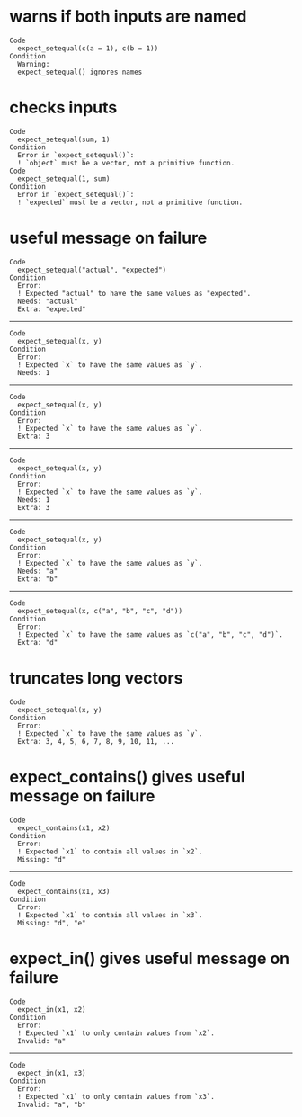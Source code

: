 # warns if both inputs are named

    Code
      expect_setequal(c(a = 1), c(b = 1))
    Condition
      Warning:
      expect_setequal() ignores names

# checks inputs

    Code
      expect_setequal(sum, 1)
    Condition
      Error in `expect_setequal()`:
      ! `object` must be a vector, not a primitive function.
    Code
      expect_setequal(1, sum)
    Condition
      Error in `expect_setequal()`:
      ! `expected` must be a vector, not a primitive function.

# useful message on failure

    Code
      expect_setequal("actual", "expected")
    Condition
      Error:
      ! Expected "actual" to have the same values as "expected".
      Needs: "actual"
      Extra: "expected"

---

    Code
      expect_setequal(x, y)
    Condition
      Error:
      ! Expected `x` to have the same values as `y`.
      Needs: 1

---

    Code
      expect_setequal(x, y)
    Condition
      Error:
      ! Expected `x` to have the same values as `y`.
      Extra: 3

---

    Code
      expect_setequal(x, y)
    Condition
      Error:
      ! Expected `x` to have the same values as `y`.
      Needs: 1
      Extra: 3

---

    Code
      expect_setequal(x, y)
    Condition
      Error:
      ! Expected `x` to have the same values as `y`.
      Needs: "a"
      Extra: "b"

---

    Code
      expect_setequal(x, c("a", "b", "c", "d"))
    Condition
      Error:
      ! Expected `x` to have the same values as `c("a", "b", "c", "d")`.
      Extra: "d"

# truncates long vectors

    Code
      expect_setequal(x, y)
    Condition
      Error:
      ! Expected `x` to have the same values as `y`.
      Extra: 3, 4, 5, 6, 7, 8, 9, 10, 11, ...

# expect_contains() gives useful message on failure

    Code
      expect_contains(x1, x2)
    Condition
      Error:
      ! Expected `x1` to contain all values in `x2`.
      Missing: "d"

---

    Code
      expect_contains(x1, x3)
    Condition
      Error:
      ! Expected `x1` to contain all values in `x3`.
      Missing: "d", "e"

# expect_in() gives useful message on failure

    Code
      expect_in(x1, x2)
    Condition
      Error:
      ! Expected `x1` to only contain values from `x2`.
      Invalid: "a"

---

    Code
      expect_in(x1, x3)
    Condition
      Error:
      ! Expected `x1` to only contain values from `x3`.
      Invalid: "a", "b"

